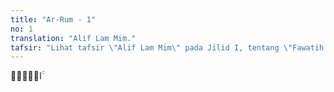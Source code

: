```yaml
---
title: "Ar-Rum - 1"
no: 1
translation: "Alif Lam Mim."
tafsir: "Lihat tafsir \"Alif Lam Mim\" pada Jilid I, tentang \"Fawatih as-suwar\"."
---
```


 الۤمّۤ ۚ  
